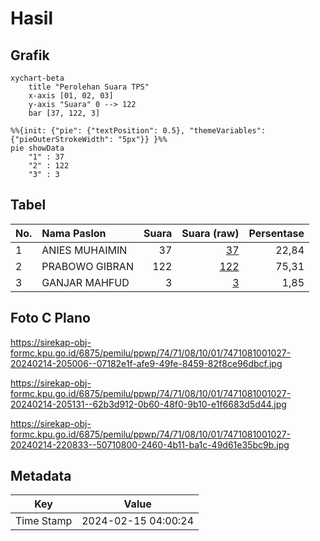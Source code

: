 # Hasil

## Grafik

```mermaid
xychart-beta
    title "Perolehan Suara TPS"
    x-axis [01, 02, 03]
    y-axis "Suara" 0 --> 122
    bar [37, 122, 3]
```

```mermaid
%%{init: {"pie": {"textPosition": 0.5}, "themeVariables": {"pieOuterStrokeWidth": "5px"}} }%%
pie showData
    "1" : 37
    "2" : 122
    "3" : 3
```

## Tabel

| No. | Nama Paslon    | Suara | Suara (raw) | Persentase |
|:--- |:-------------- | -----:| -----------:| ----------:|
| 1   | ANIES MUHAIMIN | 37    | [37][p-1]   | 22,84      |
| 2   | PRABOWO GIBRAN | 122   | [122][p-2]  | 75,31      |
| 3   | GANJAR MAHFUD  | 3     | [3][p-3]    | 1,85       |


[p-1]: https://github.com/gigit-pemilu/pemilu-2024-74-sulawesi-tenggara/blob/main/pilpres/hitung-suara/sub/74-sulawesi-tenggara/sub/71-kota-kendari/sub/08-kadia/sub/1001-kadia/sub/027-tps/sub/paslon-1.txt
[p-2]: https://github.com/gigit-pemilu/pemilu-2024-74-sulawesi-tenggara/blob/main/pilpres/hitung-suara/sub/74-sulawesi-tenggara/sub/71-kota-kendari/sub/08-kadia/sub/1001-kadia/sub/027-tps/sub/paslon-2.txt
[p-3]: https://github.com/gigit-pemilu/pemilu-2024-74-sulawesi-tenggara/blob/main/pilpres/hitung-suara/sub/74-sulawesi-tenggara/sub/71-kota-kendari/sub/08-kadia/sub/1001-kadia/sub/027-tps/sub/paslon-3.txt

## Foto C Plano

https://sirekap-obj-formc.kpu.go.id/6875/pemilu/ppwp/74/71/08/10/01/7471081001027-20240214-205006--07182e1f-afe9-49fe-8459-82f8ce96dbcf.jpg

https://sirekap-obj-formc.kpu.go.id/6875/pemilu/ppwp/74/71/08/10/01/7471081001027-20240214-205131--62b3d912-0b60-48f0-9b10-e1f6683d5d44.jpg

https://sirekap-obj-formc.kpu.go.id/6875/pemilu/ppwp/74/71/08/10/01/7471081001027-20240214-220833--50710800-2460-4b11-ba1c-49d61e35bc9b.jpg


## Metadata

| Key        | Value               |
| ---------- | ------------------- |
| Time Stamp | 2024-02-15 04:00:24 |



